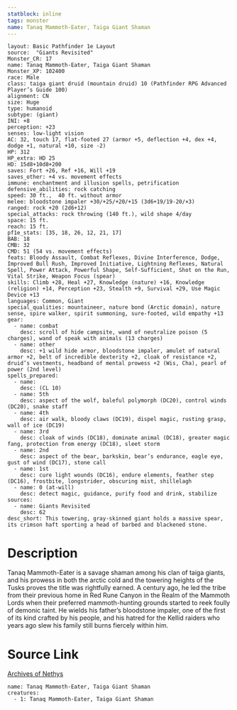 ```yaml
---
statblock: inline
tags: monster
name: Tanaq Mammoth-Eater, Taiga Giant Shaman
---
```

```statblock
layout: Basic Pathfinder 1e Layout
source:  "Giants Revisited"
Monster_CR: 17
name: Tanaq Mammoth-Eater, Taiga Giant Shaman
Monster_XP: 102400
race: Male
class: taiga giant druid (mountain druid) 10 (Pathfinder RPG Advanced Player’s Guide 100)
alignment: CN
size: Huge
type: humanoid
subtype: (giant)
INI: +8
perception: +23
senses: low-light vision
AC: 32, touch 17, flat-footed 27 (armor +5, deflection +4, dex +4, dodge +1, natural +10, size -2)
HP: 312
HP_extra: HD 25
HD: 15d8+10d8+200
saves: Fort +26, Ref +16, Will +19
saves_other: +4 vs. movement effects
immune: enchantment and illusion spells, petrification
defensive_abilities: rock catching
speed: 30 ft.,  40 ft. without armor
melee: bloodstone impaler +30/+25/+20/+15 (3d6+19/19-20/×3)
ranged: rock +20 (2d6+12)
special_attacks: rock throwing (140 ft.), wild shape 4/day
space: 15 ft.
reach: 15 ft.
pf1e_stats: [35, 18, 26, 12, 21, 17]
BAB: 18
CMB: 32
CMD: 51 (54 vs. movement effects)
feats: Bloody Assault, Combat Reflexes, Divine Interference, Dodge, Improved Bull Rush, Improved Initiative, Lightning Reflexes, Natural Spell, Power Attack, Powerful Shape, Self-Sufficient, Shot on the Run, Vital Strike, Weapon Focus (spear)
skills: Climb +28, Heal +27, Knowledge (nature) +16, Knowledge (religion) +14, Perception +23, Stealth +9, Survival +29, Use Magic Device +13
languages: Common, Giant
special_qualities: mountaineer, nature bond (Arctic domain), nature sense, spire walker, spirit summoning, sure-footed, wild empathy +13
gear:
  - name: combat
    desc: scroll of hide campsite, wand of neutralize poison (5 charges), wand of speak with animals (13 charges)
  - name: other
    desc: +1 wild hide armor, bloodstone impaler, amulet of natural armor +2, belt of incredible dexterity +2, cloak of resistance +2, druid’s vestments, headband of mental prowess +2 (Wis, Cha), pearl of power (2nd level)
spells_prepared:
  - name:
    desc: (CL 10)
  - name: 5th
    desc: aspect of the wolf, baleful polymorph (DC20), control winds (DC20), snake staff
  - name: 4th
    desc: air walk, bloody claws (DC19), dispel magic, rusting grasp, wall of ice (DC19)
  - name: 3rd
    desc: cloak of winds (DC18), dominate animal (DC18), greater magic fang, protection from energy (DC18), sleet storm
  - name: 2nd
    desc: aspect of the bear, barkskin, bear’s endurance, eagle eye, gust of wind (DC17), stone call
  - name: 1st
    desc: cure light wounds (DC16), endure elements, feather step (DC16), frostbite, longstrider, obscuring mist, shillelagh
  - name: 0 (at-will)
    desc: detect magic, guidance, purify food and drink, stabilize
sources:
  - name: Giants Revisited
    desc: 62
desc_short: This towering, gray-skinned giant holds a massive spear, its crimson haft sporting a head of barbed and blackened stone.
```
# Description
Tanaq Mammoth-Eater is a savage shaman among his clan of taiga giants, and his prowess in both the arctic cold and the towering heights of the Tusks proves the title was rightfully earned. A century ago, he led the tribe from their previous home in Red Rune Canyon in the Realm of the Mammoth Lords when their preferred mammoth-hunting grounds started to reek foully of demonic taint. He wields his father’s bloodstone impaler, one of the first of its kind crafted by his people, and his hatred for the Kellid raiders who years ago slew his family still burns fiercely within him.
# Source Link
[Archives of Nethys](https://aonprd.com/MonsterDisplay.aspx?ItemName=Tanaq%20Mammoth-Eater%2C%20Taiga%20Giant%20Shaman)
```encounter-table
name: Tanaq Mammoth-Eater, Taiga Giant Shaman
creatures:
  - 1: Tanaq Mammoth-Eater, Taiga Giant Shaman
```
